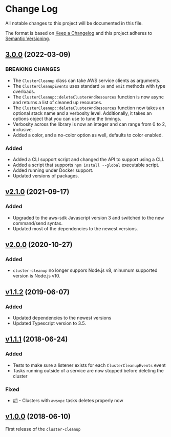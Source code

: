 # Change Log

All notable changes to this project will be documented in this file.

The format is based on [Keep a Changelog](http://keepachangelog.com/)
and this project adheres to [Semantic Versioning](http://semver.org/).

## [3.0.0](https://github.com/YashdalfTheGray/cluster-cleanup/tree/v3.0.0) (2022-03-09)

### BREAKING CHANGES

- The `ClusterCleanup` class can take AWS service clients as arguments.
- The `ClusterCleanupEvents` uses standard `on` and `emit` methods with type overloads.
- The `ClusterCleanup::deleteClusterAndResources` function is now async and returns a list of cleaned up resources.
- The `ClusterCleanup::deleteClusterAndResources` function now takes an optional stack name and a verbosity level. Additionally, it takes an options object that you can use to tune the timings.
- Verbosity across the library is now an integer and can range from 0 to 2, inclusive.
- Added a color, and a no-color option as well, defaults to color enabled.

### Added

- Added a CLI support script and changed the API to support using a CLI.
- Added a script that supports `npm install --global` executable script.
- Added running under Docker support.
- Updated versions of packages.

## [v2.1.0](https://github.com/YashdalfTheGray/cluster-cleanup/tree/v2.1.0) (2021-09-17)

### Added

- Upgraded to the aws-sdk Javascript version 3 and switched to the new command/send syntax.
- Updated most of the dependencies to the newest versions.

## [v2.0.0](https://github.com/YashdalfTheGray/cluster-cleanup/tree/v2.0.0) (2020-10-27)

### Added

- `cluster-cleanup` no longer suppors Node.js v8, minumum supported version is Node.js v10.

## [v1.1.2](https://github.com/YashdalfTheGray/cluster-cleanup/tree/v1.1.2) (2019-06-07)

### Added

- Updated dependencies to the newest versions
- Updated Typescript version to 3.5.

## [v1.1.1](https://github.com/YashdalfTheGray/cluster-cleanup/tree/v1.1.1) (2018-06-24)

### Added

- Tests to make sure a listener exists for each `ClusterCleanupEvents` event
- Tasks running outside of a service are now stopped before deleting the cluster

### Fixed

- [#1](https://github.com/YashdalfTheGray/cluster-cleanup/issues/1) - Clusters with `awsvpc` tasks deletes properly now

## [v1.0.0](https://github.com/YashdalfTheGray/cluster-cleanup/tree/v1.0.0) (2018-06-10)

First release of the `cluster-cleanup`
